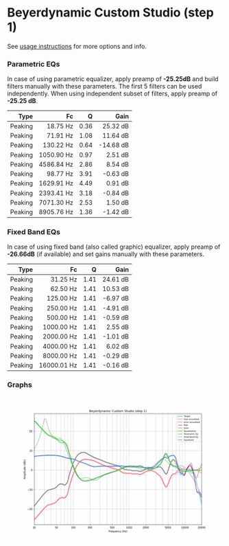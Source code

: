 # Beyerdynamic Custom Studio (step 1)
See [usage instructions](https://github.com/jaakkopasanen/AutoEq#usage) for more options and info.

### Parametric EQs
In case of using parametric equalizer, apply preamp of **-25.25dB** and build filters manually
with these parameters. The first 5 filters can be used independently.
When using independent subset of filters, apply preamp of **-25.25 dB**.

| Type    | Fc         |    Q | Gain      |
|--------:|-----------:|-----:|----------:|
| Peaking | 18.75 Hz   | 0.36 | 25.32 dB  |
| Peaking | 71.91 Hz   | 1.08 | 11.64 dB  |
| Peaking | 130.22 Hz  | 0.64 | -14.68 dB |
| Peaking | 1050.90 Hz | 0.97 | 2.51 dB   |
| Peaking | 4586.84 Hz | 2.86 | 8.54 dB   |
| Peaking | 98.77 Hz   | 3.91 | -0.63 dB  |
| Peaking | 1629.91 Hz | 4.49 | 0.91 dB   |
| Peaking | 2393.41 Hz | 3.18 | -0.84 dB  |
| Peaking | 7071.30 Hz | 2.53 | 1.50 dB   |
| Peaking | 8905.76 Hz | 1.36 | -1.42 dB  |

### Fixed Band EQs
In case of using fixed band (also called graphic) equalizer, apply preamp of **-26.66dB**
(if available) and set gains manually with these parameters.

| Type    | Fc          |    Q | Gain     |
|--------:|------------:|-----:|---------:|
| Peaking | 31.25 Hz    | 1.41 | 24.61 dB |
| Peaking | 62.50 Hz    | 1.41 | 10.53 dB |
| Peaking | 125.00 Hz   | 1.41 | -6.97 dB |
| Peaking | 250.00 Hz   | 1.41 | -4.91 dB |
| Peaking | 500.00 Hz   | 1.41 | -0.59 dB |
| Peaking | 1000.00 Hz  | 1.41 | 2.55 dB  |
| Peaking | 2000.00 Hz  | 1.41 | -1.01 dB |
| Peaking | 4000.00 Hz  | 1.41 | 6.02 dB  |
| Peaking | 8000.00 Hz  | 1.41 | -0.29 dB |
| Peaking | 16000.01 Hz | 1.41 | -0.16 dB |

### Graphs
![](./Beyerdynamic%20Custom%20Studio%20(step%201).png)
